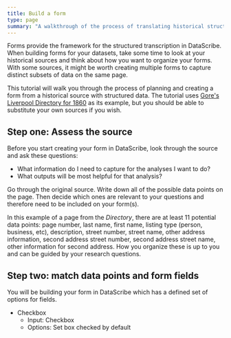 ```yaml
---
title: Build a form
type: page
summary: "A walkthrough of the process of translating historical structured data to DataScribe form fields."
---
```


Forms provide the framework for the structured transcription in DataScribe. When building forms for your datasets, take some time to look at your historical sources and think about how you want to organize your forms. With some sources, it might be worth creating multiple forms to capture distinct subsets of data on the same page.

This tutorial will walk you through the process of planning and creating a form from a historical source with structured data. The tutorial uses [Gore's Liverpool Directory for 1860](https://archive.org/details/goresliverpooldi1860lond) as its example, but you should be able to substitute your own sources if you wish.

## Step one: Assess the source

Before you start creating your form in DataScribe, look through the source and ask these questions:

- What information do I need to capture for the analyses I want to do?
- What outputs will be most helpful for that analysis?

Go through the original source. Write down all of the possible data points on the page. Then decide which ones are relevant to your questions and therefore need to be included on your form(s).

In this example of a page from the *Directory*, there are at least 11 potential data points: page number, last name, first name, listing type (person, business, etc), description, street number, street name, other address information, second address street number, second address street name, other information for second address. How you organize these is up to you and can be guided by your research questions. 

## Step two: match data points and form fields

You will be building your form in DataScribe which has a defined set of options for fields.

- Checkbox
   - Input: Checkbox
   - Options: Set box checked by default

